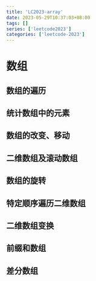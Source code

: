 ```yaml
---
title: 'LC2023-array'
date: 2023-05-29T10:37:03+08:00
tags: []
series: ['leetcode2023']
categories: ['leetcode-2023']
---
```


# 数组

## 数组的遍历

## 统计数组中的元素

## 数组的改变、移动

## 二维数组及滚动数组

## 数组的旋转

## 特定顺序遍历二维数组

## 二维数组变换

## 前缀和数组

## 差分数组
